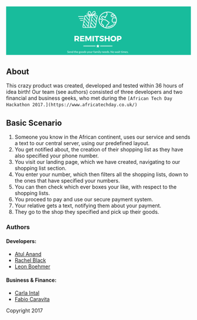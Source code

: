 ![title](/media/title.png)

## About
This crazy product was created, developed and tested within 36 hours of idea birth! Our team (see authors) consisted of three developers and two financial and business geeks,
who met during the ` [African Tech Day Hackathon 2017.](https://www.africatechday.co.uk/) `

## Basic Scenario
1. Someone you know in the African continent, uses our service and sends a text to our central server, using our predefined layout.
2. You get notified about, the creation of their shopping list as they have also specified your phone number.
3. You visit our landing page, which we have created, navigating to our shopping list section.
4. You enter your number, which then filters all the shopping lists, down to the ones that have specified your numbers.
5. You can then check which ever boxes your like, with respect to the shopping lists.
6. You proceed to pay and use our secure payment system.
7. Your relative gets a text, notifying them about your payment.
8. They go to the shop they specified and pick up their goods.

### Authors
#### Developers:
- [Atul Anand](http://www.github.com/kkmonlee)
- [Rachel Black](http://www.github.com/rachblondon)
- [Leon Boehmer](http://www.github.com/mortuie)
#### Business & Finance:
- [Carla Intal](https://www.linkedin.com/in/carlaintal/)
- [Fabio Caravita](https://www.linkedin.com/in/fabiocaravita/)

Copyright 2017

